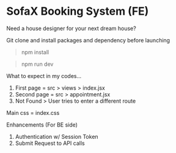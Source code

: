 # SofaX Booking System (FE)
Need a house designer for your next dream house?


Git clone and install packages and dependency before launching 
> npm install

> npm run dev

What to expect in my codes...


1) First page = src > views > index.jsx
2) Second page = src > appointment.jsx
3) Not Found > User tries to enter a different route

Main css = index.css


Enhancements (For BE side) 
1) Authentication w/ Session Token
2) Submit Request to API calls
